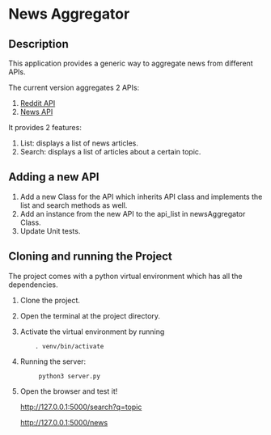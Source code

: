 # News Aggregator
## Description

This application provides a generic way to aggregate news from different APIs.

The current version aggregates 2 APIs:
1. [Reddit API](https://www.reddit.com/dev/api/)
2. [News API](https://newsapi.org/)

It provides 2 features:
1. List: displays a list of news articles.
2. Search: displays a list of articles about a certain topic.

## Adding a new API
1. Add a new Class for the API which inherits API class and implements the list and search methods as well.
2. Add an instance from the new API to the api_list in newsAggregator Class.
3. Update Unit tests.

## Cloning and running the Project
The project comes with a python virtual environment which has all the dependencies.
1. Clone the project.
2. Open the terminal at the project directory.
3. Activate the virtual environment by running

           . venv/bin/activate 

4. Running the server:

            python3 server.py

5. Open the browser and test it!

    http://127.0.0.1:5000/search?q=topic

    http://127.0.0.1:5000/news
